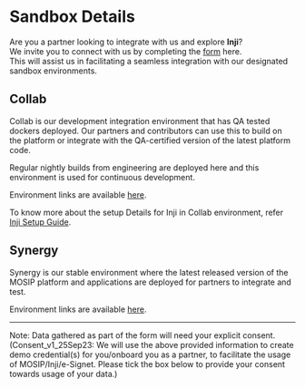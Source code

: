 # Sandbox Details

Are you a partner looking to integrate with us and explore **Inji**? \
We invite you to connect with us by completing the [form](https://forms.gle/WvKajxxZ6Jy2K5TM6) here.\
This will assist us in facilitating a seamless integration with our designated sandbox environments.

## Collab

Collab is our development integration environment that has QA tested dockers deployed. Our partners and contributors can use this to build on the platform or integrate with the QA-certified version of the latest platform code.

Regular nightly builds from engineering are deployed here and this environment is used for continuous development.

Environment links are available [here](https://collab.mosip.net/).

To know more about the setup Details for Inji in Collab environment, refer [Inji Setup Guide](https://docs.mosip.io/1.2.0/collab-getting-started-guide/collab-inji-setup-guide).

## Synergy

Synergy is our stable environment where the latest released version of the MOSIP platform and applications are deployed for partners to integrate and test.

Environment links are available [here](https://synergy.mosip.net/).

***

Note: Data gathered as part of the form will need your explicit consent.\
(Consent\_v1\_25Sep23: We will use the above provided information to create demo credential(s) for you/onboard you as a partner, to facilitate the usage of MOSIP/Inji/e-Signet. Please tick the box below to provide your consent towards usage of your data.)
